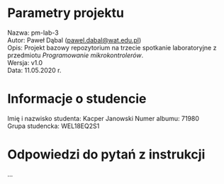 # Parametry projektu

Nazwa: pm-lab-3  
Autor: Paweł Dąbal (pawel.dabal@wat.edu.pl)  
Opis: Projekt bazowy repozytorium na trzecie spotkanie laboratoryjne z przedmiotu _Programowanie mikrokontrolerów_.  
Wersja: v1.0  
Data: 11.05.2020 r.

# Informacje o studencie

Imię i nazwisko studenta: Kacper Janowski 
Numer albumu: 71980  
Grupa studencka: WEL18EQ2S1

# Odpowiedzi do pytań z instrukcji
...
